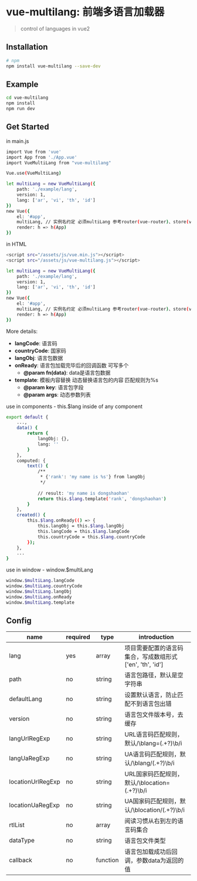 # vue-multilang: 前端多语言加载器
> control of languages in vue2

## Installation

```bash
# npm
npm install vue-multilang --save-dev
```

## Example

```bash
cd vue-multilang
npm install
npm run dev
```

## Get Started

in main.js
```bash
import Vue from 'vue'
import App from './App.vue'
import VueMultiLang from "vue-multilang"

Vue.use(VueMultiLang)

let multiLang = new VueMultiLang({
    path: './example/lang',
    version: 1,
    lang: ['ar', 'vi', 'th', 'id']
})
new Vue({
    el: '#app',
    multiLang, // 实例名约定 必须multiLang 参考router(vue-router)、store(vuex)
    render: h => h(App)
})
```
in HTML
```bash
<script src="/assets/js/vue.min.js"></script>
<script src="/assets/js/vue-multilang.js"></script>

let multiLang = new VueMultiLang({
    path: './example/lang',
    version: 1,
    lang: ['ar', 'vi', 'th', 'id']
})
new Vue({
    el: '#app',
    multiLang, // 实例名约定 必须multiLang 参考router(vue-router)、store(vuex)
    render: h => h(App)
})
```

More details:
- **langCode**: 语言码
- **countryCode**: 国家码
- **langObj**: 语言包数据
- **onReady**: 语言包加载完毕后的回调函数 可写多个
    - **@param fn(data)**: data是语言包数据
- **template**: 模板内容替换 动态替换语言包的内容 匹配规则为%s
    - **@param key**: 语言包字段
    - **@param args**: 动态参数列表
    
use in components - this.$lang inside of any component
```bash 
export default {
    ...,
    data() {
        return {
            langObj: {},
            lang: ''
        }
    },
    computed: {
        text() {
            /**
             * {'rank': 'my name is %s'} from langObj 
             */
             
            // result: 'my name is dongshaohan'
            return this.$lang.template('rank', 'dongshaohan')
        }
    },
    created() {
        this.$lang.onReady(() => {
            this.langObj = this.$lang.langObj
            this.langCode = this.$lang.langCode
            this.countryCode = this.$lang.countryCode
        });
    },
    ...
}
```
use in window - window.$multiLang
```bash
window.$multiLang.langCode
window.$multiLang.countryCode
window.$multiLang.langObj
window.$multiLang.onReady
window.$multiLang.template
```

## Config
|name|required|type|introduction|
|-----|-----|-----|-----|
|lang|yes|array|项目需要配置的语言码集合，写成数组形式['en', 'th', 'id']|
|path|no|string|语言包路径，默认是空字符串|
|defaultLang|no|string|设置默认语言，防止匹配不到语言包出错|
|version|no|string|语言包文件版本号，去缓存|
|langUrlRegExp|no|string|URL语言码匹配规则，默认/\blang=(.+?)\b/i|
|langUaRegExp|no|string|UA语言码匹配规则，默认/\blang\/(.+?)\b/i|
|locationUrlRegExp|no|string|URL国家码匹配规则，默认/\blocation=(.+?)\b/i|
|locationUaRegExp|no|string|UA国家码匹配规则，默认/\blocation\/(.+?)\b/i|
|rtlList|no|array|阅读习惯从右到左的语言码集合|
|dataType|no|string|语言包文件类型|
|callback|no|function|语言包加载成功后回调，参数data为返回的值|
